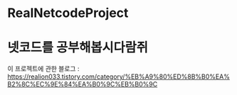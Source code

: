 # RealNetcodeProject
넷코드를 공부해봅시다람쥐
=
이 프로젝트에 관한 블로그 : https://realion033.tistory.com/category/%EB%A9%80%ED%8B%B0%EA%B2%8C%EC%9E%84%EA%B0%9C%EB%B0%9C
